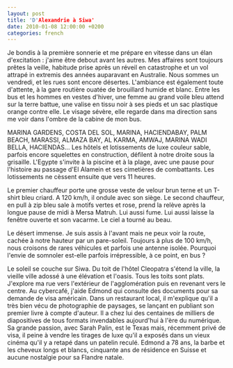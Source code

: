 ```yaml
---
layout: post
title: 'D'Alexandrie à Siwa'
date: 2010-01-08 12:00:00 +0200
categories: french
---
```

Je bondis à la première sonnerie et me prépare en vitesse dans un élan d'excitation : j'aime être debout avant les autres. Mes affaires sont toujours prêtes la veille, habitude prise après un réveil en catastrophe et un vol attrapé in extremis des années auparavant en Australie. Nous sommes un vendredi, et les rues sont encore désertes. L'ambiance est également toute d'attente, à la gare routière ouatée de brouillard humide et blanc. Entre les bus et les hommes en vestes d'hiver, une femme au grand voile bleu attend sur la terre battue, une valise en tissu noir à ses pieds et un sac plastique orange contre elle. Le visage sévère, elle regarde dans ma direction sans me voir dans l'ombre de la cabine de mon bus.

MARINA GARDENS, COSTA DEL SOL, MARINA, HACIENDABAY, PALM BEACH, MARASSI, ALMAZA BAY, AL KARMA, AMWAJ, MARINA WADI BELLA, HACIENDAS... Les hôtels et lotissements de luxe couleur sable, parfois encore squelettes en construction, défilent à notre droite sous la grisaille. L'Egypte s'invite à la piscine et à la plage, avec une pause pour l'histoire au passage d'El Alamein et ses cimetières de combattants. Les lotissements ne cèssent ensuite que vers 11 heures.

Le premier chauffeur porte une grosse veste de velour brun terne et un T-shirt bleu criard. A 120 km/h, il ondule avec son siège. Le second chauffeur, en pull à zip bleu sale à motifs vertes et rose, prend la relève après la longue pause de midi à Mersa Matruh. Lui aussi fume. Lui aussi laisse la fenêtre ouverte et son vacarme. Le ciel a tourné au beau.

Le désert immense. Je suis assis à l'avant mais ne peux voir la route, cachée à notre hauteur par un pare-soleil. Toujours à plus de 100 km/h, nous croisons de rares véhicules et parfois une antenne isolée. Pourquoi l'envie de somnoler est-elle parfois irrépressible, à ce point, en bus ?

Le soleil se couche sur Siwa. Du toit de l'hôtel Cleopatra s'étend la ville, la vieille ville adossé à une élévation et l'oasis. Tous les toits sont plats. J'explore ma rue vers l'extérieur de l'agglomération puis en revenant vers le centre. Au cybercafé, j'aide Edmond qui consulte des documents pour sa demande de visa américain. Dans un restaurant local, il m'explique qu'il a très bien vécu de photographie de paysages, se lançant en publiant son premier livre à compte d'auteur. Il a chez lui des centaines de milliers de diapositives de tous formats invendables aujourd'hui à l'ère du numérique. Sa grande passion, avec Sarah Palin, est le Texas mais, récemment privé de visa, il peine à vendre les tirages de luxe qu'il a exposés dans un vieux cinéma qu'il y a retapé dans un patelin reculé. Edmond a 78 ans, la barbe et les cheveux longs et blancs, cinquante ans de résidence en Suisse et aucune nostalgie pour sa Flandre natale.
